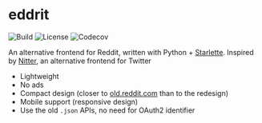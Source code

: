 # eddrit

![Build](https://img.shields.io/travis/com/corenting/eddrit) ![License](https://img.shields.io/github/license/corenting/eddrit) ![Codecov](https://img.shields.io/codecov/c/github/corenting/eddrit)

An alternative frontend for Reddit, written with Python + [Starlette](https://www.starlette.io/). Inspired by [Nitter](https://github.com/zedeus/nitter), an alternative frontend for Twitter

- Lightweight
- No ads
- Compact design (closer to [old.reddit.com](https://old.reddit.com) than to the redesign)
- Mobile support (responsive design)
- Use the old `.json` APIs, no need for OAuth2 identifier
